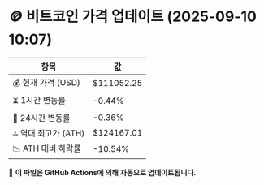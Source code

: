 # 🪙 비트코인 가격 업데이트 (2025-09-10 10:07)

| 항목                | 값 |
|--------------------|----------------|
| 💰 현재 가격 (USD) | $111052.25 |
| ⏳ 1시간 변동률    | -0.44% |
| 📆 24시간 변동률   | -0.36% |
| 🔝 역대 최고가 (ATH) | $124167.01 |
| 📉 ATH 대비 하락률 | -10.54% |

🔄 **이 파일은 GitHub Actions에 의해 자동으로 업데이트됩니다.**
